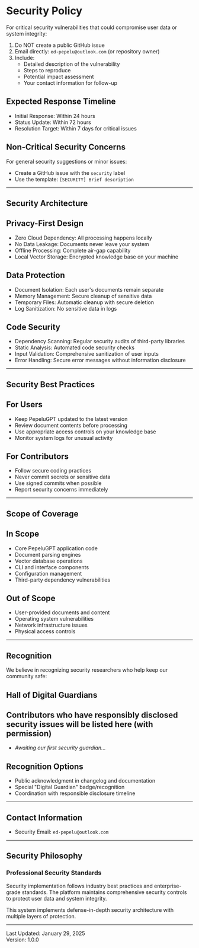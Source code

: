 # Security Policy

For critical security vulnerabilities that could compromise user data or system integrity:

1. Do NOT create a public GitHub issue
2. Email directly: `ed-pepelu@outlook.com` (or repository owner)
3. Include:
   - Detailed description of the vulnerability
   - Steps to reproduce
   - Potential impact assessment
   - Your contact information for follow-up

## Expected Response Timeline

- Initial Response: Within 24 hours
- Status Update: Within 72 hours
- Resolution Target: Within 7 days for critical issues

## Non-Critical Security Concerns

For general security suggestions or minor issues:

- Create a GitHub issue with the `security` label
- Use the template: `[SECURITY] Brief description`

---

## Security Architecture

## Privacy-First Design

- Zero Cloud Dependency: All processing happens locally
- No Data Leakage: Documents never leave your system
- Offline Processing: Complete air-gap capability
- Local Vector Storage: Encrypted knowledge base on your machine

## Data Protection

- Document Isolation: Each user's documents remain separate
- Memory Management: Secure cleanup of sensitive data
- Temporary Files: Automatic cleanup with secure deletion
- Log Sanitization: No sensitive data in logs

## Code Security

- Dependency Scanning: Regular security audits of third-party libraries
- Static Analysis: Automated code security checks
- Input Validation: Comprehensive sanitization of user inputs
- Error Handling: Secure error messages without information disclosure

---

## Security Best Practices

## For Users

- Keep PepeluGPT updated to the latest version
- Review document contents before processing
- Use appropriate access controls on your knowledge base
- Monitor system logs for unusual activity

## For Contributors

- Follow secure coding practices
- Never commit secrets or sensitive data
- Use signed commits when possible
- Report security concerns immediately

---

## Scope of Coverage

## In Scope

- Core PepeluGPT application code
- Document parsing engines
- Vector database operations
- CLI and interface components
- Configuration management
- Third-party dependency vulnerabilities

## Out of Scope

- User-provided documents and content
- Operating system vulnerabilities
- Network infrastructure issues
- Physical access controls

---

## Recognition

We believe in recognizing security researchers who help keep our community safe:

## Hall of Digital Guardians

## Contributors who have responsibly disclosed security issues will be listed here (with permission)

- *Awaiting our first security guardian...*

## Recognition Options

- Public acknowledgment in changelog and documentation
- Special "Digital Guardian" badge/recognition
- Coordination with responsible disclosure timeline

---

## Contact Information

- Security Email: `ed-pepelu@outlook.com`

---

## Security Philosophy

### Professional Security Standards

Security implementation follows industry best practices and enterprise-grade standards. The platform maintains comprehensive security controls to protect user data and system integrity.

This system implements defense-in-depth security architecture with multiple layers of protection.

---

Last Updated: January 29, 2025  
Version: 1.0.0
